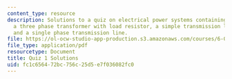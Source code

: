 ```yaml
---
content_type: resource
description: Solutions to a quiz on electrical power systems containing problems on
  a three phase transformer with load resistor, a simple transmission line model,
  and a single phase transmission line.
file: https://ol-ocw-studio-app-production.s3.amazonaws.com/courses/6-061-introduction-to-electric-power-systems-spring-2011/fc1c656472bc756c25d5e7f036082fc0_MIT6_061S11_quiz01_sol.pdf
file_type: application/pdf
resourcetype: Document
title: Quiz 1 Solutions
uid: fc1c6564-72bc-756c-25d5-e7f036082fc0
---
```

